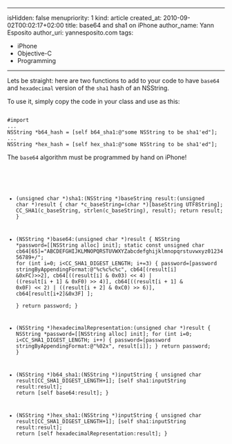 -----
isHidden:       false
menupriority:   1
kind:           article
created_at:     2010-09-02T00:02:17+02:00
title: base64 and sha1 on iPhone
author_name: Yann Esposito
author_uri: yannesposito.com
tags:
  - iPhone
  - Objective-C
  - Programming
-----

Lets be straight:
here are two functions to add to your code to have `base64` and `hexadecimal` version of the `sha1` hash of an NSString.

To use it, simply copy the code in your class and use as this:

<code class="objective-c">
#import <CommonCrypto/CommonDigest.h>
...
NSString *b64_hash = [self b64_sha1:@"some NSString to be sha1'ed"];
...
NSString *hex_hash = [self hex_sha1:@"some NSString to be sha1'ed"];
</code>

The `base64` algorithm must be programmed by hand on iPhone!

<code class="c" file="iphone_base64_sha1.c">

- (unsigned char *)sha1:(NSString *)baseString result:(unsigned char *)result {
    char *c_baseString=(char *)[baseString UTF8String];
    CC_SHA1(c_baseString, strlen(c_baseString), result);
    return result;
}

- (NSString *)base64:(unsigned char *)result {
    NSString *password=[[NSString alloc] init];
    static const unsigned char cb64[65]="ABCDEFGHIJKLMNOPQRSTUVWXYZabcdefghijklmnopqrstuvwxyz0123456789+/";
    for (int i=0; i<CC_SHA1_DIGEST_LENGTH; i+=3) {
        password=[password stringByAppendingFormat:@"%c%c%c%c",
            cb64[(result[i] &0xFC)>>2],
            cb64[((result[i] & 0x03) << 4)
                | ((result[i + 1] & 0xF0) >> 4)],
            cb64[((result[i + 1] & 0x0F) << 2)
                | ((result[i + 2] & 0xC0) >> 6)],
            cb64[result[i+2]&0x3F]
                ];            
    }
    return password;
}

- (NSString *)hexadecimalRepresentation:(unsigned char *)result {
    NSString *password=[[NSString alloc] init];
    for (int i=0; i<CC_SHA1_DIGEST_LENGTH; i++) {
        password=[password stringByAppendingFormat:@"%02x", result[i]];
    }
    return password;
}

- (NSString *)b64_sha1:(NSString *)inputString {
    unsigned char result[CC_SHA1_DIGEST_LENGTH+1];
    [self sha1:inputString result:result];
    return [self base64:result];
}

- (NSString *)hex_sha1:(NSString *)inputString {
    unsigned char result[CC_SHA1_DIGEST_LENGTH+1];
    [self sha1:inputString result:result];
    return [self hexadecimalRepresentation:result];
}
</code>
